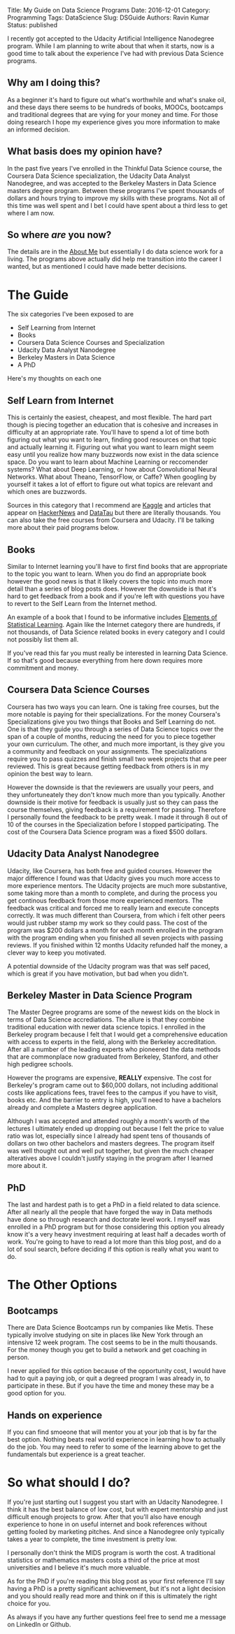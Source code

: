 Title: My Guide on Data Science Programs
Date: 2016-12-01
Category: Programming 
Tags: DataScience
Slug: DSGuide 
Authors: Ravin Kumar
Status: published 

I recently got accepted to the Udacity Artificial Intelligence Nanodegree program.
While I am planning to write about that when it starts, now is a good
time to talk about the experience I've had with previous Data Science programs.  

## Why am I doing this?
As a beginner it's hard to figure out what's worthwhile and what's
snake oil, and these days there seems to be hundreds of books, MOOCs, bootcamps
and traditional degrees that are vying for your money and time. For those
doing research I hope my experience gives you more information to make
an informed decision.

## What basis does my opinion have?
In the past five years I've enrolled in the Thinkful Data Science course,
the Coursera Data Science specialization, the Udacity Data Analyst Nanodegree,
and was accepted to the Berkeley Masters in Data Science masters degree
program. Between these programs I've spent thousands of dollars and hours
trying to improve my skills with these programs. Not all of this time 
was well spent and I bet I could have spent about a third less to get
where I am now.

## So where *are* you now?
The details are in the [About Me](pages/About.html) but essentially I do
data science work for a living. The programs above actually did help me
transition into the career I wanted, but as mentioned I could have made better
decisions.

# The Guide
The six categories I've been exposed to are  

* Self Learning from Internet
* Books
* Coursera Data Science Courses and Specialization
* Udacity Data Analyst Nanodegree
* Berkeley Masters in Data Science
* A PhD

Here's my thoughts on each one

## Self Learn from Internet 
This is certainly the easiest, cheapest, and most flexible. The hard
part though is piecing together an education that is cohesive and increases
in difficulty at an appropriate rate. You'll have to spend a lot of time
both figuring out what you want to learn, finding good resources on that topic
and actually learning it. Figuring out what you want to learn might seem
easy until you realize how many buzzwords now exist in the data science space.
Do you want to learn about Machine Learning or reccomender systems? What about
Deep Learning, or how about Convolutional Neural Networks. What about
Theano, TensorFlow, or Caffe? When googling by yourself it takes a lot
of effort to figure out what topics are relevant and which ones are buzzwords.

Sources in this category that I recommend are [Kaggle](www.kaggle.com) and 
articles that appear on [HackerNews](www.hackernews.com) and [DataTau](www.datatau.com)
but there are literally thousands. You can also take the free courses 
from Coursera and Udacity. I'll be talking more about their paid programs
below.

## Books
Similar to Internet learning you'll have to first find books that are
appropriate to the topic you want to learn. When you do find an appropriate
book however the good news is that it likely covers the topic into much
more detail than a series of blog posts does. However the downside is that
it's hard to get feedback from a book and if you're left with questions
you have to revert to the Self Learn from the Internet method.

An example of a book that I found to be informative includes
[Elements of Statistical Learning](http://statweb.stanford.edu/~tibs/ElemStatLearn/).
Again like the Internet category there are hundreds, if not thousands, of 
Data Science related books in every category and I could not possibly list
them all.  


If you've read this far you must really be interested in learning Data Science.
If so that's good because everything from here down requires more commitment
and money.

## Coursera Data Science Courses
Coursera has two ways you can learn. One is taking free courses, but the 
more notable is paying for their specializations. For the money Coursera's
Specializations give you two things that Books and Self Learning do not.
One is that they guide you through a series of Data Science topics over the
span of a couple of months, reducing the need for you to piece together
your own curriculum. The other, and much more important, is they give you
a community and feedback on your assignments. The specializations require
you to pass quizzes and finish small two week projects that are peer reviewed. 
This is great because
getting feedback from others is in my opinion the best way to learn.

However the downside is that the reviewers are usually your peers, and they
unfortuneately they don't know much more than you typically. Another downside
is their motive for feedback is usually just so they can pass the course themselves,
giving feedback is a requirement for passing. Therefore I personally found
the feedback to be pretty weak. I made it through 8 out of 10 of the
courses in the Specialization before I stopped participating. The cost
of the Coursera Data Science program was a fixed $500 dollars.

## Udacity Data Analyst Nanodegree
Udacity, like Coursera, has both free and guided courses. However the major
difference I found was that Udacity gives you much more access to more experience
mentors. The Udacity projects are much more substantive, some taking more 
than a month to complete, and during the process you get continous feedback
from those more experienced mentors. The feedback was critical and 
forced me to really learn and execute concepts correctly. It was much different
than Coursera, from which i felt other peers would just rubber stamp my 
work so they could pass. The cost of the program was $200 dollars a month
for each month enrolled in the program with the program ending when you finished
all seven projects with passing reviews. If you finished within 12 months
Udacity refunded half the money, a clever way to keep you motivated.

A potential downside of the Udacity program was that was self paced, which 
is great if you have motivation, but bad when you didn't. 

## Berkeley Master in Data Science Program
The Master Degree programs are some of the newest kids on the block in terms
of Data Science accrediations. The allure is that they combine traditional
education with newer data science topics. I enrolled in the 
Berkeley program because I felt that I would get a comprehensive education 
with access to experts in the field, along with the Berkeley accreditation.
After all a number of the leading experts who pioneered the data methods that
are commonplace now graduated from Berkeley, Stanford, and other high
pedigree schools.

However the programs are expensive, **REALLY** expensive. The cost
for Berkeley's program came out to $60,000 dollars, not including additional
costs like applications fees, travel fees to the campus if you have to visit,
books etc. And the barrier to entry is high, you'll need to have a bachelors already
and complete a Masters degree application.

Although I was accepted and attended roughly a month's worth of the lectures
I ultimately ended up dropping out because I felt the price to value ratio
was lot, especially since I already had spent tens of thousands of dollars on
two other bachelors and masters degrees. The program itself was well thought out
and well put together, but given the much cheaper alteratives above I couldn't
justify staying in the program after I learned more about it.

## PhD
The last and hardest path is to
get a PhD in a field related to data science. After all nearly all the people
that have forged the way in Data methods have done so through research
and doctorate level work. I myself was enrolled in a PhD program but for
those considering this option you already know it's a very heavy investment
requiring at least half a decades worth of work. You're going to have
to read a lot more than this blog post, and do a lot of soul search, before
deciding if this option is really what you want to do.

# The Other Options

## Bootcamps 
There are Data Science Bootcamps run by companies like Metis. These
typically involve studying on site in places like New York through an intensive
12 week program. The cost seems to be in the multi thousands. For the money
though you get to build a network and get coaching in person.

I never applied for this option because of the opportunity cost, I would
have had to quit a paying job, or quit a degreed program I was already in,
to participate in these. But if you have the time and money these may be a good
option for you.

## Hands on experience
If you can find smoeone that will mentor you at your job that is by far
the best option. Nothing beats real world experience in learning how to actually
do the job. You may need to refer to some of the learning above to get the
fundamentals but experience is a great teacher.

# So what should I do?
If you're just starting out I suggest you start with an Udacity Nanodegree.
I think it has the best balance of low cost, but with expert mentorship
and just difficult enough projects to grow. After that you'll also have
enough experience to hone in on useful internet and book references without
getting fooled by marketing pitches.  And since a Nanodegree only typically
takes a year to complete, the time investment is pretty low.

I personally don't think the MIDS program is worth the cost. A traditional
statistics or mathematics masters costs a third of the price at most
universities and I believe it's much more valuable.

As for the PhD if you're reading this blog post as your first reference
I'll say having a PhD is a pretty significant achievement, but it's not a light
decision and you should really read more and think on if this is ultimately
the right choice for you.

As always if you have any further questions feel free to send me a message
on LinkedIn or Github. 

